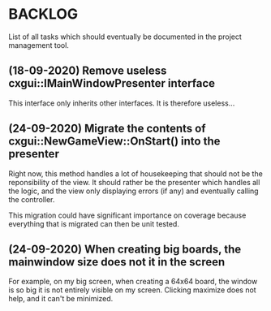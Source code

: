 # BACKLOG

List of all tasks which should eventually be documented in the project management tool.

## (18-09-2020) Remove useless cxgui::IMainWindowPresenter interface

This interface only inherits other interfaces. It is therefore useless...


## (24-09-2020) Migrate the contents of cxgui::NewGameView::OnStart() into the presenter

Right now, this method handles a lot of housekeeping that should not be the reponsibility
of the view. It should rather be the presenter which handles all the logic, and the view
only displaying errors (if any) and eventually calling the controller.

This migration could have significant importance on coverage because everything that
is migrated can then be unit tested.


## (24-09-2020) When creating big boards, the mainwindow size does not it in the screen

For example, on my big screen, when creating a 64x64 board, the window is so big it is not
entirely visible on my screen. Clicking maximize does not help, and it can't be minimized.
